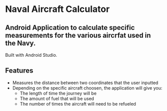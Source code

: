# Naval Aircraft Calculator
Android Application to calculate specific measurements for the various aircrfat used in the Navy. 
------------------------------------------------------------
Built with Android Studio.

## Features
- Measures the distance between two coordinates that the user inputted
- Depending on the specific aircraft choosen, the application will give you:
  - The length of time the journey will be
  - The amount of fuel that will be used
  - The number of times the aircraft will need to be refueled
 
    
